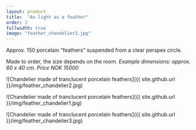 ```yaml
---
layout: product
title:  "As light as a feather"
order: 3
fullwidth: true
image: "feather_chandelier2.jpg"
---
```


Approx. 150 porcelain “feathers” suspended from a clear perspex circle.

Made to order, the size depends on the room.
*Example dimensions: approx. 60 x 40 cm.*
*Price NOK 15000*

![Chandelier made of tranclucent porcelain feathers]({{ site.github.url }}/img/feather_chandelier2.jpg)

![Chandelier made of tranclucent porcelain feathers]({{ site.github.url }}/img/feather_chandelier1.jpg)

![Chandelier made of tranclucent porcelain feathers]({{ site.github.url }}/img/feather_chandelier3.jpg)
